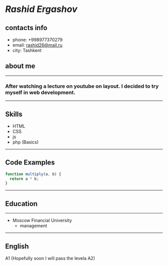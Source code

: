 # _Rashid Ergashov_

## contacts info

- phone: +998977370279
- email: rashid26@mail.ru
- city: Tashkent

## about me

---

### After watching a lecture on youtube on layout. I decided to try myself in web development.

---

## Skills

- HTML
- CSS
- js
- php (Basics)

---

## Code Examples

```javascript
function multiply(a, b) {
  return a * b;
}
```

---

## Education

---

- Moscow Financial University
  - management

---

## English

A1 (Hopefully soon I will pass the levela A2)
